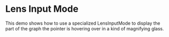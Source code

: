# Lens Input Mode
 This demo shows how to use a specialized LensInputMode to display the part of the graph the pointer is hovering over in a kind of magnifying glass. 